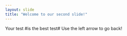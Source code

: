 ```yaml
---
layout: slide
title: "Welcome to our second slide!"
---
```

Your test #is the best test#
Use the left arrow to go back!
